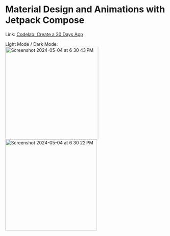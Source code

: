 # Material Design and Animations with Jetpack Compose

Link: [Codelab: Create a 30 Days App](https://developer.android.com/codelabs/basic-android-kotlin-compose-30-days?continue=https%3A%2F%2Fdeveloper.android.com%2Fcourses%2Fpathways%2Fandroid-basics-compose-unit-3-pathway-3%23codelab-https%3A%2F%2Fdeveloper.android.com%2Fcodelabs%2Fbasic-android-kotlin-compose-30-days#1)


Light Mode / Dark Mode: \
<img width="291" alt="Screenshot 2024-05-04 at 6 30 43 PM" src="https://github.com/charleyoshi/30DaysApp/assets/92558610/958f2ac0-814c-49bd-91fe-8fc7772dd259">
<img width="287" alt="Screenshot 2024-05-04 at 6 30 22 PM" src="https://github.com/charleyoshi/30DaysApp/assets/92558610/475085e1-5756-4207-94f8-30ae102bd1dc">
